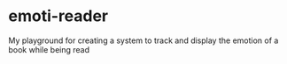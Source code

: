 # emoti-reader

My playground for creating a system to track and display the emotion of a book while being read
